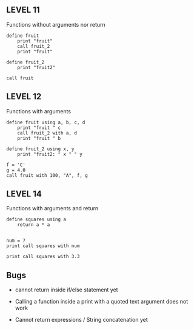 ## LEVEL 11
Functions without arguments nor return
```
define fruit
    print "fruit"
    call fruit_2
    print "fruit"

define fruit_2
    print "fruit2"
    
call fruit
```

## LEVEL 12
Functions with arguments
```
define fruit using a, b, c, d
    print "fruit " c
    call fruit_2 with a, d
    print "fruit " b

define fruit_2 using x, y
    print "fruit2: " x " " y
    
f = 'C'
g = 4.0
call fruit with 100, "A", f, g
```

## LEVEL 14
Functions with arguments and return
```
define squares using a
    return a * a


num = 7
print call squares with num

print call squares with 3.3
```

## Bugs
- cannot return inside if/else statement yet

- Calling a function inside a print with a quoted text argument does not work

- Cannot return expressions / String concatenation yet